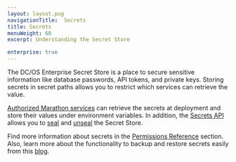 ```yaml
---
layout: layout.pug
navigationTitle:  Secrets
title: Secrets
menuWeight: 60
excerpt: Understanding the Secret Store

enterprise: true
---
```

<!-- The source repository for this topic is https://github.com/dcos/dcos-docs-site -->


The DC/OS Enterprise Secret Store is a place to secure sensitive information like database passwords, API tokens, and private keys. Storing secrets in secret paths allows you to restrict which services can retrieve the value.

[Authorized Marathon services](/dcos/1.12//security/ent/#spaces) can retrieve the secrets at deployment and store their values under environment variables. In addition, the [Secrets API](/dcos/1.12/security/ent/secrets/secrets-api/) allows you to [seal](/dcos/1.12/security/ent/secrets/seal-store/) and [unseal](/dcos/1.12/security/ent/secrets/unseal-store/) the Secret Store.


Find more information about secrets in the [Permissions Reference](/dcos/1.12/security/ent/perms-reference/#secrets) section. Also, learn more about the functionality to backup and restore secrets easily from this [blog](https://mesosphere.com/blog/backup-restore-secrets/).